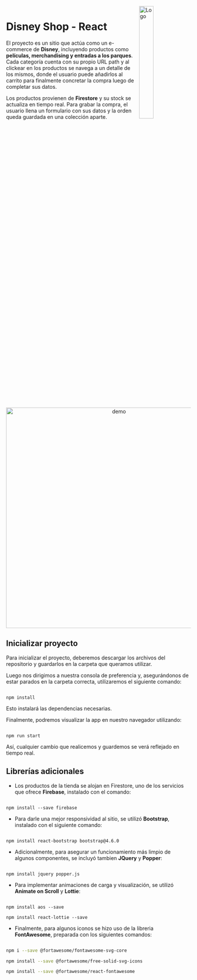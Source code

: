
<img  alt="Logo" align="right"  src="https://seeklogo.com/images/D/disney-store-logo-2B54E2F619-seeklogo.com.png"  width="28%"  />

  

# Disney Shop - React

  

El proyecto es un sitio que actúa como un e-commerce de **Disney**, incluyendo productos como **películas, merchandising y entradas a los parques**. Cada categoría cuenta con su propio URL path y al clickear en los productos se navega a un detalle de los mismos, donde el usuario puede añadirlos al carrito para finalmente concretar la compra luego de completar sus datos.


Los productos provienen de **Firestore** y su stock se actualiza en tiempo real. Para grabar la compra, el usuario llena un formulario con sus datos y la orden queda guardada en una colección aparte.

<p align='center'>
<img src='./proyecto-final/src/animations/animation.gif' height='auto' width='600' alt='demo'>
</p>

  

## Inicializar proyecto

  

Para inicializar el proyecto, deberemos descargar los archivos del repositorio y guardarlos en la carpeta que queramos utilizar.

  

Luego nos dirigimos a nuestra consola de preferencia y, asegurándonos de estar parados en la carpeta correcta, utilizaremos el siguiente comando:

  

```

npm install

```

Esto instalará las dependencias necesarias.

  

Finalmente, podremos visualizar la app en nuestro navegador utilizando:

  

```

npm run start

```

Así, cualquier cambio que realicemos y guardemos se verá reflejado en tiempo real.

  

## Librerías adicionales

  

- Los productos de la tienda se alojan en Firestore, uno de los servicios que ofrece **Firebase**, instalado con el comando:

```

npm install --save firebase

```

  

- Para darle una mejor responsividad al sitio, se utilizó **Bootstrap**, instalado con el siguiente comando:

```

npm install react-bootstrap bootstrap@4.6.0

```

  

- Adicionalmente, para asegurar un funcionamiento más limpio de algunos componentes, se incluyó tambien **JQuery** y **Popper**:

```

npm install jquery popper.js

```

- Para implementar animaciones de carga y visualización, se utilizó **Animate on Scroll** y **Lottie**:

```

npm install aos --save

npm install react-lottie --save

```

- Finalmente, para algunos iconos se hizo uso de la libreria **FontAwesome**, preparada con los siguientes comandos:

```sh

npm i --save @fortawesome/fontawesome-svg-core

npm install --save @fortawesome/free-solid-svg-icons

npm install --save @fortawesome/react-fontawesome

```